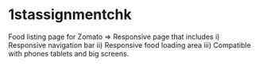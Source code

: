 # 1stassignmentchk
Food listing page for Zomato
=> Responsive page that includes 
  i) Responsive navigation bar
 ii) Responsive food loading area
iii) Compatible with phones tablets and big screens.
